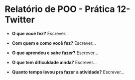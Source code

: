 # Relatório de POO - Prática 12- Twitter

- **O que você fez?**
Escrever...

- **Com quem e como você fez?**
Escrever...

- **O que aprendeu e sabe fazer?**
Escrever...

- **O que tem dificuldade ainda?**
Escrever...

- **Quanto tempo levou pra fazer a atividade?**
Escrever...
